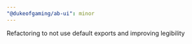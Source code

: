 ```yaml
---
"@dukeofgaming/ab-ui": minor
---
```


Refactoring to not use default exports and improving legibility
